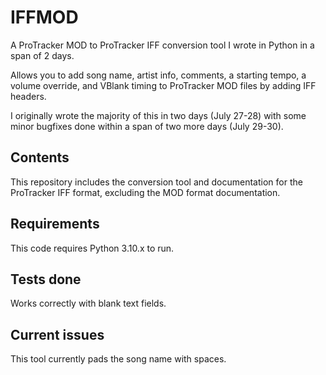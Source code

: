 # IFFMOD
A ProTracker MOD to ProTracker IFF conversion tool I wrote in Python in a span of 2 days.

Allows you to add song name, artist info, comments, a starting tempo, a volume override, and VBlank timing to ProTracker MOD files by adding IFF headers.

I originally wrote the majority of this in two days (July 27-28) with some minor bugfixes done within a span of two more days (July 29-30).

## Contents
This repository includes the conversion tool and documentation for the ProTracker IFF format, excluding the MOD format documentation.

## Requirements
This code requires Python 3.10.x to run.

## Tests done
Works correctly with blank text fields.

## Current issues
This tool currently pads the song name with spaces.
